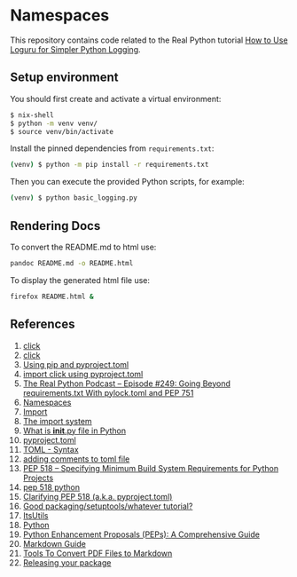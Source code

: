 # Namespaces

This repository contains code related to the Real Python tutorial [How to Use Loguru for Simpler Python Logging](https://realpython.com/python-loguru/).

## Setup environment

You should first create and activate a virtual environment:

```sh
$ nix-shell
$ python -m venv venv/
$ source venv/bin/activate
```

Install the pinned dependencies from `requirements.txt`:

```sh
(venv) $ python -m pip install -r requirements.txt
```

Then you can execute the provided Python scripts, for example:

```sh
(venv) $ python basic_logging.py
```

## Rendering Docs

To convert the README.md to html use:

```sh
pandoc README.md -o README.html
```

To display the generated html file use:

```sh
firefox README.html &
```


## References

1. [click](https://click.palletsprojects.com/en/stable/)
1. [click](https://docs.google.com/document/d/1uzLWBVaI9EotwqOt-521bBM5jlpLCbH55fc70lWBK7k/edit?pli=1&tab=t.0)
1. [Using pip and pyproject.toml](https://gemini.google.com/share/ca70de5996e0)
1. [import click using pyproject.toml](https://docs.google.com/document/d/1cejOZYgWVBocAskS2ziipkA71OpUXNscpYaFQ7vdzSE/edit?tab=t.0)
1. [The Real Python Podcast – Episode #249: Going Beyond requirements.txt With pylock.toml and PEP 751](https://realpython.com/podcasts/rpp/249/?utm_source=notification_summary&utm_medium=email&utm_campaign=2025-05-16)
1. [Namespaces](https://docs.python.org/3/tutorial/classes.html#python-scopes-and-namespaces)
2. [Import](https://docs.python.org/3/reference/simple_stmts.html#import)
3. [The import system](https://docs.python.org/3/reference/import.html)
4. [What is __init__.py file in Python](https://www.python-engineer.com/posts/init-py-file/)
5. [pyproject.toml](https://pip.pypa.io/en/stable/reference/build-system/pyproject-toml/)
6. [TOML - Syntax](https://www.w3schools.io/file/toml-syntax/)
6. [adding comments to toml file](https://www.bing.com/search?q=adding+comments+to+toml+file&form=ANNTH1&refig=31e13b1ad81f4cd59b25e1f8b0b54662&pc=W147&ucpdpc=UCPD&adppc=EDGEDBB)
5. [PEP 518 – Specifying Minimum Build System Requirements for Python Projects](https://peps.python.org/pep-0518/)
5. [pep 518 python](https://www.bing.com/search?q=pep+518+python&FORM=QSRE1)
5. [Clarifying PEP 518 (a.k.a. pyproject.toml)](https://snarky.ca/clarifying-pep-518/)
5. [Good packaging/setuptools/whatever tutorial?](https://discuss.python.org/t/good-packaging-setuptools-whatever-tutorial/19378/3)
6. [ItsUtils](https://github.com/TheItsProjects/ItsUtils)
5. [Python](https://nixos.wiki/wiki/Python)
6. [Python Enhancement Proposals (PEPs): A Comprehensive Guide](https://coderivers.org/blog/pep-python/)
6. [Markdown Guide](https://www.markdownguide.org/)
7. [Tools To Convert PDF Files to Markdown](https://pdf.wondershare.com/convert-pdf/pdf-to-markdown.html)
8. [Releasing your package](https://pythonpackaging.info/07-Package-Release.html)
